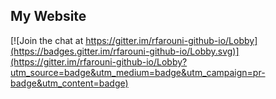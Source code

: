 ## My Website

[![Join the chat at https://gitter.im/rfarouni-github-io/Lobby](https://badges.gitter.im/rfarouni-github-io/Lobby.svg)](https://gitter.im/rfarouni-github-io/Lobby?utm_source=badge&utm_medium=badge&utm_campaign=pr-badge&utm_content=badge)

